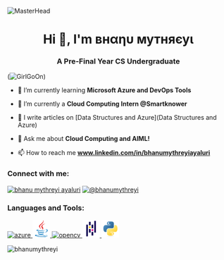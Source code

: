 ![MasterHead](https://user-images.githubusercontent.com/82871294/179747972-318a5c5c-9798-4f2a-94f3-8015f313bebd.jpg)

<h1 align="center">Hi 👋, I'm внαηυ мутняєуι</h1>
<h3 align="center">A Pre-Final Year CS Undergraduate</h3>

<img align= "left">(![GirlGoOn](https://user-images.githubusercontent.com/82871294/179750340-4ef31e71-335c-4719-af70-88211d99fdd8.gif))</img>
- 🌱 I’m currently learning **Microsoft Azure and DevOps Tools**

- 🌱 I’m currently a **Cloud Computing Intern @Smartknower**

- 📝 I write articles on [Data Structures and Azure](Data Structures and Azure)

- 💬 Ask me about **Cloud Computing and AIML!**

- 📫 How to reach me **www.linkedin.com/in/bhanumythreyiayaluri**

<h3 align="left">Connect with me:</h3>
<p align="left">
<a href="https://www.linkedin.com/in/bhanumythreyiayaluri/" target="blank"><img align="center" src="https://raw.githubusercontent.com/rahuldkjain/github-profile-readme-generator/master/src/images/icons/Social/linked-in-alt.svg" alt="bhanu mythreyi ayaluri" height="30" width="40" /></a>
<a href="https://medium.com/@bhanumythreyi" target="blank"><img align="center" src="https://raw.githubusercontent.com/rahuldkjain/github-profile-readme-generator/master/src/images/icons/Social/medium.svg" alt="@bhanumythreyi" height="30" width="40" /></a>
</p>

<h3 align="left">Languages and Tools:</h3>
<p align="left"> <a href="https://azure.microsoft.com/en-in/" target="_blank" rel="noreferrer"> <img src="https://www.vectorlogo.zone/logos/microsoft_azure/microsoft_azure-icon.svg" alt="azure" width="40" height="40"/> </a> <a href="https://www.java.com" target="_blank" rel="noreferrer"> <img src="https://raw.githubusercontent.com/devicons/devicon/master/icons/java/java-original.svg" alt="java" width="40" height="40"/> </a> <a href="https://opencv.org/" target="_blank" rel="noreferrer"> <img src="https://www.vectorlogo.zone/logos/opencv/opencv-icon.svg" alt="opencv" width="40" height="40"/> </a> <a href="https://pandas.pydata.org/" target="_blank" rel="noreferrer"> <img src="https://raw.githubusercontent.com/devicons/devicon/2ae2a900d2f041da66e950e4d48052658d850630/icons/pandas/pandas-original.svg" alt="pandas" width="40" height="40"/> </a> <a href="https://www.python.org" target="_blank" rel="noreferrer"> <img src="https://raw.githubusercontent.com/devicons/devicon/master/icons/python/python-original.svg" alt="python" width="40" height="40"/> </a> </p>

<p><img align="center" src="https://github-readme-stats.vercel.app/api/top-langs?username=bhanumythreyi&show_icons=true&locale=en&layout=compact" alt="bhanumythreyi" /></p>
